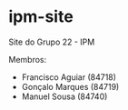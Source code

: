 # ipm-site
Site do Grupo 22 - IPM

Membros:
*  Francisco Aguiar (84718)
*  Gonçalo Marques (84719)
*  Manuel Sousa (84740)
